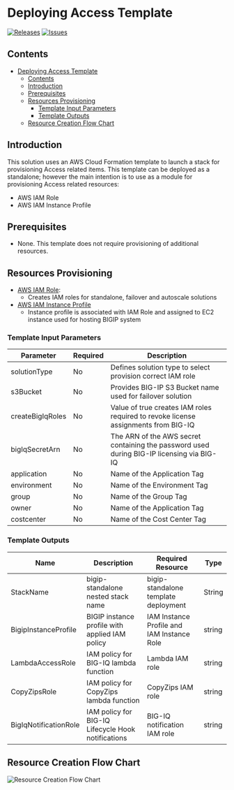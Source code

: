 # Deploying Access Template

[![Releases](https://img.shields.io/github/release/f5networks/f5-aws-cloudformation-v2.svg)](https://github.com/f5networks/f5-aws-cloudformation-v2/releases)
[![Issues](https://img.shields.io/github/issues/f5networks/f5-aws-cloudformation-v2.svg)](https://github.com/f5networks/f5-aws-cloudformation-v2/issues)




## Contents

- [Deploying Access Template](#deploying-access-template)
  - [Contents](#contents)
  - [Introduction](#introduction)
  - [Prerequisites](#prerequisites)
  - [Resources Provisioning](#resources-provisioning)
    - [Template Input Parameters](#template-input-parameters)
    - [Template Outputs](#template-outputs)
  - [Resource Creation Flow Chart](#resource-creation-flow-chart)



## Introduction

This solution uses an AWS Cloud Formation template to launch a stack for provisioning Access related items. This template can be deployed as a standalone; however the main intention is to use as a module for provisioning Access related resources:

  - AWS IAM Role
  - AWS IAM Instance Profile
  
## Prerequisites

  - None. This template does not require provisioning of additional resources.
  
  
## Resources Provisioning

  * [AWS IAM Role](https://docs.aws.amazon.com/IAM/latest/UserGuide/id_roles.html):
    - Creates IAM roles for standalone, failover and autoscale solutions
  * [AWS IAM Instance Profile](https://docs.aws.amazon.com/IAM/latest/UserGuide/id_roles_use_switch-role-ec2_instance-profiles.html)
    - Instance profile is associated with IAM Role and assigned to EC2 instance used for hosting BIGIP system
    
### Template Input Parameters

| Parameter | Required | Description |
| --- | --- | --- |
| solutionType| No | Defines solution type to select provision correct IAM role |
| s3Bucket | No | Provides BIG-IP S3 Bucket name used for failover solution |
| createBigIqRoles | No | Value of true creates IAM roles required to revoke license assignments from BIG-IQ |
| bigIqSecretArn | No | The ARN of the AWS secret containing the password used during BIG-IP licensing via BIG-IQ |
| application | No | Name of the Application Tag |
| environment | No | Name of the Environment Tag |
| group | No | Name of the Group Tag |
| owner | No | Name of the Application Tag |
| costcenter | No | Name of the Cost Center Tag |


### Template Outputs

| Name | Description | Required Resource | Type |
| --- | --- | --- | --- |
| StackName | bigip-standalone nested stack name | bigip-standalone template deployment | String |
| BigipInstanceProfile | BIGIP instance profile with applied IAM policy  | IAM Instance Profile and IAM Instance Role | string |
| LambdaAccessRole | IAM policy for BIG-IQ lambda function  | Lambda IAM role | string |
| CopyZipsRole | IAM policy for CopyZips lambda function | CopyZips IAM role | string |
| BigIqNotificationRole | IAM policy for BIG-IQ Lifecycle Hook notifications | BIG-IQ notification IAM role | string |

## Resource Creation Flow Chart


![Resource Creation Flow Chart](../../../images/aws-access-module.png)







